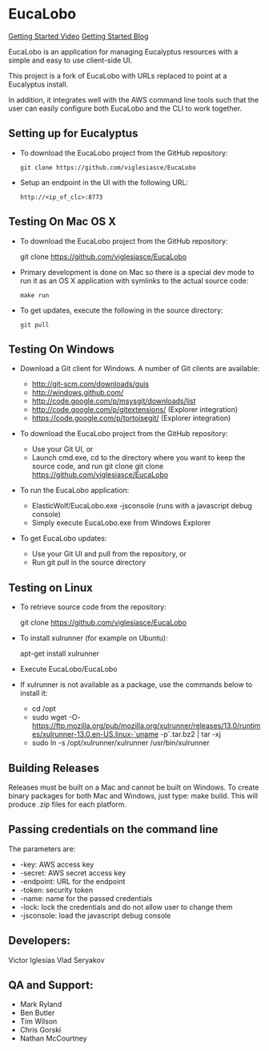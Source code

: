 # EucaLobo

[Getting Started Video](https://www.youtube.com/watch?v=AYn78OrwBxw)
[Getting Started Blog](http://testingclouds.wordpress.com/2013/06/18/getting-started-with-eucalobo/)

EucaLobo is an application for managing Eucalyptus resources with a simple and
easy to use client-side UI.

This project is a fork of EucaLobo with URLs replaced to point at a Eucalyptus install.

In addition, it integrates well with the AWS command line tools such that the user can
easily configure both EucaLobo and the CLI to work together.

## Setting up for Eucalyptus

   * To download the EucaLobo project from the GitHub repository:

         git clone https://github.com/viglesiasce/EucaLobo

   * Setup an endpoint in the UI with the following URL:

         http://<ip_of_clc>:8773

## Testing On Mac OS X

   * To download the EucaLobo project from the GitHub repository:

        git clone https://github.com/viglesiasce/EucaLobo

   * Primary development is done on Mac so there is a special dev mode to run it as
     an OS X application with symlinks to the actual source code:

         make run

   * To get updates, execute the following in the source directory:

         git pull

## Testing On Windows

   * Download a Git client for Windows.  A number of Git clients are available:

     * http://git-scm.com/downloads/guis
     * http://windows.github.com/
     * http://code.google.com/p/msysgit/downloads/list
     * http://code.google.com/p/gitextensions/ (Explorer integration)
     * https://code.google.com/p/tortoisegit/ (Explorer integration)

   * To download the EucaLobo project from the GitHub repository:

     * Use your Git UI, or
     * Launch cmd.exe, cd to the directory where you want to keep the source code, and
       run git clone git clone https://github.com/viglesiasce/EucaLobo

   * To run the EucaLobo application:

     * ElasticWolf/EucaLobo.exe -jsconsole (runs with a javascript debug console)
     * Simply execute EucaLobo.exe from Windows Explorer

   * To get EucaLobo updates:

     * Use your Git UI and pull from the repository, or
     * Run git pull in the source directory

## Testing on Linux

   * To retrieve source code from the repository:

     git clone https://github.com/viglesiasce/EucaLobo

   * To install xulrunner (for example on Ubuntu):

     apt-get install xulrunner

   * Execute EucaLobo/EucaLobo

   * If xulrunner is not available as a package, use the commands below to install it:

     * cd /opt
     * sudo wget -O- https://ftp.mozilla.org/pub/mozilla.org/xulrunner/releases/13.0/runtimes/xulrunner-13.0.en-US.linux-`uname -p`.tar.bz2 | tar -xj
     * sudo ln -s /opt/xulrunner/xulrunner /usr/bin/xulrunner

## Building Releases

 Releases must be built on a Mac and cannot be built on Windows.  To create binary packages
 for both Mac and Windows, just type: make build.  This will produce .zip files for each platform.

## Passing credentials on the command line

 The parameters are:

 * -key: AWS access key
 * -secret: AWS secret access key
 * -endpoint: URL for the endpoint
 * -token: security token
 * -name: name for the passed credentials
 * -lock: lock the credentials and do not allow user to change them
 * -jsconsole: load the javascript debug console

## Developers:
  Victor Iglesias
  Vlad Seryakov

## QA and Support:
 * Mark Ryland
 * Ben Butler
 * Tim Wilson
 * Chris Gorski
 * Nathan McCourtney
